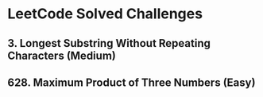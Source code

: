 # LeetCode Solved Challenges
## 3. Longest Substring Without Repeating Characters (Medium)
## 628. Maximum Product of Three Numbers (Easy)